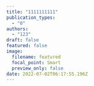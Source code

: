 ```yaml
---
title: "1111111111"
publication_types:
  - "0"
authors:
  - "123"
draft: false
featured: false
image:
  filename: featured
  focal_point: Smart
  preview_only: false
date: 2022-07-02T06:17:55.196Z
---
```

